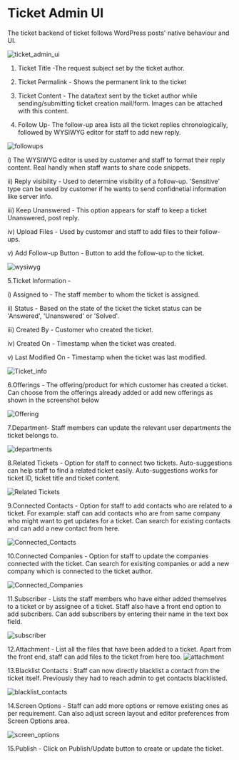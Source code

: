 # Ticket Admin UI

The ticket backend of ticket follows WordPress posts' native behaviour and UI.

![ticket_admin_ui](http://git.rtcamp.com/uploads/rtbiz/rtbiz-helpdesk/b94ca6ee2a/ticket_admin_ui.png)

1. Ticket Title -The request subject set by the ticket author.

2. Ticket Permalink - Shows the permanent link to the ticket

3. Ticket Content - The data/text sent by the ticket author while sending/submitting ticket creation mail/form. Images can be attached with this content.

4. Follow Up- The follow-up area lists all the ticket replies chronologically, followed by WYSIWYG editor for staff to add new reply.

![followups](http://git.rtcamp.com/uploads/rtbiz/rtbiz-helpdesk/e2bf6536cc/followups.png)


i) The WYSIWYG editor is used by customer and staff to format their reply content. Real handly when staff wants to share code snippets.

ii) Reply visibility - Used to determine visibility of a follow-up. 'Sensitive' type can be used by customer if he wants to send confidnetial information like server info.

iii) Keep Unanswered - This option appears for staff to keep a ticket Unanswered, post reply.

iv)  Upload Files - Used by customer and staff to add files to their follow-ups.

v) Add Follow-up Button - Button to add the follow-up to the ticket.

![wysiwyg](http://git.rtcamp.com/uploads/rtbiz/rtbiz-helpdesk/aed10361cc/wysiwyg.png)

5.Ticket Information -


i)  Assigned to - The staff member to whom the ticket is assigned.

ii)  Status -  Based on the state of the ticket the ticket status can be 'Answered', 'Unanswered' or 'Solved'.

iii) Created By - Customer who created the ticket.

iv)  Created On - Timestamp when the ticket was created.

v)  Last Modified On - Timestamp when the ticket was last modified.


![Ticket_info](http://git.rtcamp.com/uploads/rtbiz/rtbiz-helpdesk/5654444b75/Ticket_info.png)


6.Offerings - The offering/product for which customer has created a ticket. Can choose from the offerings already added or add new offerings as shown in the screenshot below

![Offering](http://git.rtcamp.com/uploads/rtbiz/rtbiz-helpdesk/360f222042/Offering.png)

7.Department- Staff members can update the relevant user departments the ticket belongs to.

![departments](http://git.rtcamp.com/uploads/rtbiz/rtbiz-helpdesk/a3cade9239/departments.png)

8.Related Tickets - Option for staff to connect two tickets. Auto-suggestions can help staff to find a related ticket easily. Auto-suggestions works for ticket ID, ticket title and ticket content.

![Related Tickets](http://git.rtcamp.com/uploads/rtbiz/rtbiz-helpdesk/3db9751fae/Related_Ticket.png)

9.Connected Contacts - Option for staff to add contacts who are related to a ticket. For example: staff can add contacts who are from same company who might want to get updates for a ticket. Can search for existing contacts and can add a new contact from here.

![Connected_Contacts](http://git.rtcamp.com/uploads/rtbiz/rtbiz-helpdesk/d48cb4a1d9/Connected_Contacts.png)


10.Connected Companies - Option for staff to update the companies connected with the ticket. Can search for  exisiting companies or add a new company which is connected to the ticket author.

![Connected_Companies](http://git.rtcamp.com/uploads/rtbiz/rtbiz-helpdesk/63ceb41499/Connected_Companies.png)

11.Subscriber - Lists the staff members who have either added themselves to a ticket or by assignee of a ticket. Staff also have a front end option to add subcribers. Can add subscribers by entering their name in the text box field.

![subscriber](http://git.rtcamp.com/uploads/rtbiz/rtbiz-helpdesk/092f93b2e5/subscriber.png)

12.Attachment - List all the files that have been added to a ticket. Apart from the front end, staff can add files to the ticket from here too.
![attachment](http://git.rtcamp.com/uploads/rtbiz/rtbiz-helpdesk/d6654a7aa5/attachment.png)


13.Blacklist Contacts : Staff can now directly blacklist a contact from the ticket itself. Previously they had to reach admin to get contacts blacklisted.

![blacklist_contacts](http://git.rtcamp.com/uploads/rtbiz/rtbiz-helpdesk/e144d9216d/blacklist_contacts.png)


14.Screen Options - Staff can add more options or remove existing ones as per requirement. Can also adjust screen layout and editor preferences from Screen Options area.

![screen_options](http://git.rtcamp.com/uploads/rtbiz/rtbiz-helpdesk/ac52357829/screen_options.png)

15.Publish - Click on Publish/Update button to create or update the ticket.




